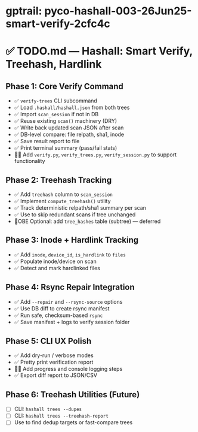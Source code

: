 # gptrail: pyco-hashall-003-26Jun25-smart-verify-2cfc4c
# ✅ TODO.md — Hashall: Smart Verify, Treehash, Hardlink

## Phase 1: Core Verify Command
- ✅ `verify-trees` CLI subcommand
- ✅ Load `.hashall/hashall.json` from both trees
- ✅ Import `scan_session` if not in DB
- ✅ Reuse existing `scan()` machinery (DRY)
- ✅ Write back updated scan JSON after scan
- ✅ DB-level compare: file relpath, sha1, inode
- ✅ Save result report to file
- ✅ Print terminal summary (pass/fail stats)
- 🔹✅ Add `verify.py`, `verify_trees.py`, `verify_session.py` to support functionality

## Phase 2: Treehash Tracking
- ✅ Add `treehash` column to `scan_session`
- ✅ Implement `compute_treehash()` utility
- ✅ Track deterministic relpath/sha1 summary per scan
- ✅ Use to skip redundant scans if tree unchanged
- 🔹OBE Optional: add `tree_hashes` table (subtree) — deferred

## Phase 3: Inode + Hardlink Tracking
- ✅ Add `inode`, `device_id`, `is_hardlink` to `files`
- ✅ Populate inode/device on scan
- ✅ Detect and mark hardlinked files

## Phase 4: Rsync Repair Integration
- ✅ Add `--repair` and `--rsync-source` options
- ✅ Use DB diff to create rsync manifest
- ✅ Run safe, checksum-based `rsync`
- ✅ Save manifest + logs to verify session folder

## Phase 5: CLI UX Polish
- ✅ Add dry-run / verbose modes
- ✅ Pretty print verification report
- 🔹✅ Add progress and console logging steps
- ✅ Export diff report to JSON/CSV

## Phase 6: Treehash Utilities (Future)
- ☐ CLI: `hashall trees --dupes`
- ☐ CLI: `hashall trees --treehash-report`
- ☐ Use to find dedup targets or fast-compare trees
